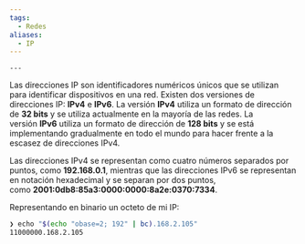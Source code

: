 ```yaml
---
tags:
  - Redes
aliases:
  - IP
---
```

	---
Las direcciones IP son identificadores numéricos únicos que se utilizan para identificar dispositivos en una red.
Existen dos versiones de direcciones IP: **IPv4** e **IPv6**. La versión **IPv4** utiliza un formato de dirección de **32 bits** y se utiliza actualmente en la mayoría de las redes. La versión **IPv6** utiliza un formato de dirección de **128 bits** y se está implementando gradualmente en todo el mundo para hacer frente a la escasez de direcciones IPv4.

Las direcciones IPv4 se representan como cuatro números separados por puntos, como **192.168.0.1**, mientras que las direcciones IPv6 se representan en notación hexadecimal y se separan por dos puntos, como **2001:0db8:85a3:0000:0000:8a2e:0370:7334**.

Representando en binario un octeto de mi IP:
``` bash  
❯ echo "$(echo "obase=2; 192" | bc).168.2.105"
11000000.168.2.105
```